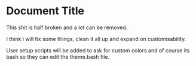 # Document Title

This shit is half broken and a lot can be removed.

I think i will fix some things, clean it all up and expand on customisability.

User setup scripts will be added to ask for custom colors and of course its bash so they can edit the theme.bash file.


